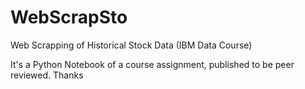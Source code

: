 # WebScrapSto
Web Scrapping of Historical Stock Data (IBM Data Course)

It's a Python Notebook of a course assignment, published to be peer reviewed.
Thanks

